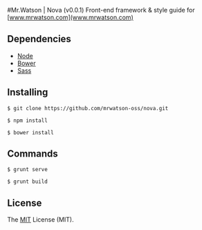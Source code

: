 #Mr.Watson | Nova (v0.0.1)
Front-end framework & style guide for [www.mrwatson.com](www.mrwatson.com) 

## Dependencies

- [Node](https://nodejs.org/download/)
- [Bower](http://bower.io/)
- [Sass](http://sass-lang.com/install/)

## Installing

```
$ git clone https://github.com/mrwatson-oss/nova.git
```

```
$ npm install
```

```
$ bower install
```

## Commands

```
$ grunt serve
```

```
$ grunt build
```

## License
The [MIT](http://opensource.org/licenses/MIT "MIT") License (MIT). 